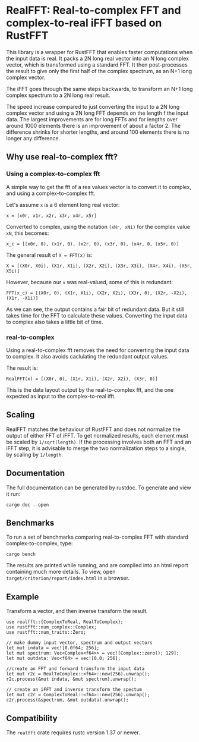 # RealFFT: Real-to-complex FFT and complex-to-real iFFT based on RustFFT

This library is a wrapper for RustFFT that enables faster computations when the input data is real.
It packs a 2N long real vector into an N long complex vector, which is transformed using a standard FFT.
It then post-processes the result to give only the first half of the complex spectrum, as an N+1 long complex vector.

The iFFT goes through the same steps backwards, to transform an N+1 long complex spectrum to a 2N long real result.

The speed increase compared to just converting the input to a 2N long complex vector
and using a 2N long FFT depends on the length f the input data.
The largest improvements are for long FFTs and for lengths over around 1000 elements there is an improvement of about a factor 2.
The difference shrinks for shorter lengths, and around 100 elements there is no longer any difference.  

## Why use real-to-complex fft?
### Using a complex-to-complex fft
A simple way to get the fft of a rea values vector is to convert it to complex, and using a complex-to-complex fft.

Let's assume `x` is a 6 element long real vector: 
```text
x = [x0r, x1r, x2r, x3r, x4r, x5r]
```

Converted to complex, using the notation `(xNr, xNi)` for the complex value `xN`, this becomes: 
```text
x_c = [(x0r, 0), (x1r, 0), (x2r, 0), (x3r, 0), (x4r, 0, (x5r, 0)]
```


The general result of `X = FFT(x)` is:
```text
X = [(X0r, X0i), (X1r, X1i), (X2r, X2i), (X3r, X3i), (X4r, X4i), (X5r, X5i)]
```

However, because our `x` was real-valued, some of this is redundant:
```text
FFT(x_c) = [(X0r, 0), (X1r, X1i), (X2r, X2i), (X3r, 0), (X2r, -X2i), (X1r, -X1i)]
```

As we can see, the output contains a fair bit of redundant data. But it still takes time for the FFT to calculate these values. Converting the input data to complex also takes a little bit of time.

### real-to-complex
Using a real-to-complex fft removes the need for converting the input data to complex.
It also avoids caclulating the redundant output values.

The result is: 
```text
RealFFT(x) = [(X0r, 0), (X1r, X1i), (X2r, X2i), (X3r, 0)]
```

This is the data layout output by the real-to-complex fft, and the one expected as input to the complex-to-real ifft.

## Scaling
RealFFT matches the behaviour of RustFFT and does not normalize the output of either FFT of iFFT. To get normalized results, each element must be scaled by `1/sqrt(length)`. If the processing involves both an FFT and an iFFT step, it is advisable to merge the two normalization steps to a single, by scaling by `1/length`.

## Documentation

The full documentation can be generated by rustdoc. To generate and view it run:
```text
cargo doc --open
```

## Benchmarks

To run a set of benchmarks comparing real-to-complex FFT with standard complex-to-complex, type:
```text
cargo bench
```
The results are printed while running, and are compiled into an html report containing much more details.
To view, open `target/criterion/report/index.html` in a browser.

## Example
Transform a vector, and then inverse transform the result.
```
use realfft::{ComplexToReal, RealToComplex};
use rustfft::num_complex::Complex;
use rustfft::num_traits::Zero;

// make dummy input vector, spectrum and output vectors
let mut indata = vec![0.0f64; 256];
let mut spectrum: Vec<Complex<f64>> = vec![Complex::zero(); 129];
let mut outdata: Vec<f64> = vec![0.0; 256];

//create an FFT and forward transform the input data
let mut r2c = RealToComplex::<f64>::new(256).unwrap();
r2c.process(&mut indata, &mut spectrum).unwrap();

// create an iFFT and inverse transform the spectum
let mut c2r = ComplexToReal::<f64>::new(256).unwrap();
c2r.process(&spectrum, &mut outdata).unwrap();
```

## Compatibility

The `realfft` crate requires rustc version 1.37 or newer.